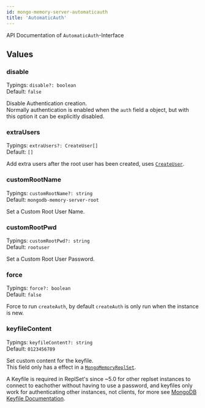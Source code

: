 ```yaml
---
id: mongo-memory-server-automaticauth
title: 'AutomaticAuth'
---
```


API Documentation of `AutomaticAuth`-Interface

## Values

### disable

Typings: `disable?: boolean`  
Default: `false`

Disable Authentication creation.  
Normally authentication is enabled when the `auth` field a object, but with this option it can be explicitly disabled.

### extraUsers

Typings: `extraUsers?: CreateUser[]`  
Default: `[]`

Add extra users after the root user has been created, uses [`CreateUser`](./mongo-memory-server-createuser.md).

### customRootName

Typings: `customRootName?: string`  
Default: `mongodb-memory-server-root`

Set a Custom Root User Name.

### customRootPwd

Typings: `customRootPwd?: string`  
Default: `rootuser`

Set a Custom Root User Password.

### force

Typings: `force?: boolean`  
Default: `false`

Force to run `createAuth`, by default `createAuth` is only run when the instance is new.

### keyfileContent

Typings: `keyfileContent?: string`  
Default: `0123456789`

Set custom content for the keyfile.  
This field only has a effect in a [`MongoMemoryReplSet`](../classes/mongo-memory-replset.md).  

A Keyfile is required in ReplSet's since ~5.0 for other replset instances to connect to eachother without having to use a password, and keyfiles only work for authenticating other instances, not clients, for more see [MongoDB Keyfile Documentation](https://www.mongodb.com/docs/manual/tutorial/enforce-keyfile-access-control-in-existing-replica-set/).
